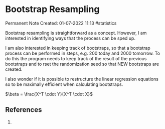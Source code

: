 # Bootstrap Resampling
Permanent Note
Created: 01-07-2022 11:13
#statistics 


Bootstrap resampling is straightforward as a concept. However, I am interested in identifying ways that the process can be sped up.

I am also interested in keeping track of bootstraps, so that a bootstrap process can be performed in steps, e.g. 200 today and 2000 tomorrow. To do this the program needs to keep track of the result of the previous bootstraps and to rset the randomization seed so that NEW bootstraps are created.

I also wonder if it is possible to restructure the linear regression equations so to be maximally efficient when calculating bootstraps. 


$\beta = \frac{X^T \cdot Y}{X^T \cdot X}$


## References
1. 